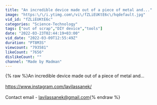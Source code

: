 ```yaml
---
title: "An incredible device made out of a piece of metal and..."
image: "https:\/\/i.ytimg.com\/vi\/fZLiEUKtE6c\/hqdefault.jpg"
vid_id: "fZLiEUKtE6c"
categories: "Science-Technology"
tags: ["out of scrap","DIY device","tools"]
date: "2022-03-23T02:44:19+03:00"
vid_date: "2022-03-09T12:55:49Z"
duration: "PT8M3S"
viewcount: "793581"
likeCount: "7656"
dislikeCount: ""
channel: "Made by Madman"
---
```

{% raw %}An incredible device made out of a piece of metal and...<br /><br /><a rel="nofollow" target="blank" href="https://www.instagram.com/lavilassanek/">https://www.instagram.com/lavilassanek/</a><br /><br />Сontact email - lavilassanek@gmail.com{% endraw %}
